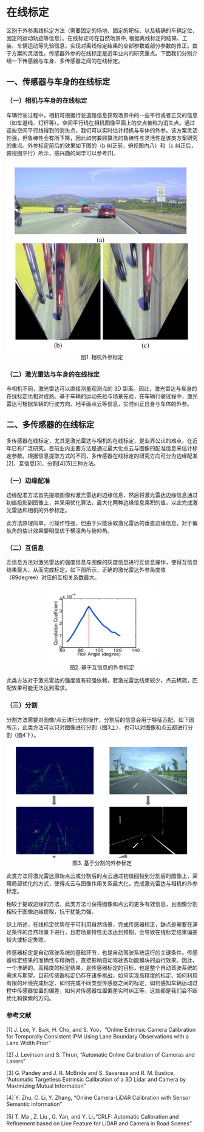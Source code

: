 # 在线标定

区别于外参离线标定方法（需要固定的场地、固定的靶标、以及精确的车辆定位、固定的运动轨迹等信息）。在线标定可在自然场景中, 根据离线标定的结果、工装、车辆运动等先验信息，实现对离线标定结果的全部参数或部分参数的修正。由于方案的灵活性，传感器外参的在线标定是近年业内的研究重点。下面我们分别介绍一下传感器与车身、多传感器之间的在线标定。

## 一、传感器与车身的在线标定

### （一）相机与车身的在线标定

车辆行驶过程中，相机可根据行驶道路信息获取场景中的一些平行或者正交的信息（如车道线、灯杆等）。空间平行线在相机图像平面上的交点被称为消失点。通过这些空间平行线得到的消失点，我们可以实时估计相机与车体的外参。该方案灵活性强，但鲁棒性会有所下降，因此如何兼顾算法的鲁棒性与灵活性是该类方案研究的重点。外参标定前后的效果如下图的（b 纠正前，俯视图内八）和（c 纠正后，俯视图平行）所示，感兴趣的同学可以参考[1]。

<div align=center>
<img src="./imgs/2.4.2.5.jpg" width="500" height="500"> 
</div>
<div align=center>图1. 相机外参标定  </div>

### （二）激光雷达与车身的在线标定

与相机不同，激光雷达可以直接测量观测点的 3D 距离。因此，激光雷达与车身的在线标定也相对成熟。基于车辆的运动先验与场景先验，在车辆行驶过程中，激光雷达可根据车辆的行驶方向、地平面点云等信息，实时纠正自身与车体的外参。

## 二、多传感器的在线标定

多传感器在线标定，尤其是激光雷达与相机的在线标定，是业界公认的难点，在近年已有广泛研究。目前业内主要方法是通过最大化点云与图像的配准信息来估计标定参数。根据信息提取方式的不同，多传感器在线标定的研究方向可分为边缘配准[2]、互信息[3]、分割[4][5]三种方法。

### （一）边缘配准

边缘配准方法首先提取图像和激光雷达的边缘信息，然后将激光雷达边缘信息通过初值投影到图像上，并采用优化算法，最大化两种边缘信息乘积的值，以此完成激光雷达和相机的外参标定。

此方法原理简单，可操作性强，但由于只能获取激光雷达的垂直边缘信息，对于偏航角的估计效果要明显优于横滚角与俯仰角。

### （二）互信息

互信息方法对激光雷达的强度信息与图像的灰度信息进行互信息操作，使得互信息结果最大，从而完成标定。如下图所示，正确的激光雷达外参角度值（89degree）对应的互相关系数最大。

<div align=center>
<img src="./imgs/2.4.2.6.jpg" width="300" height="200"> 
</div>
<div align=center>图2. 基于互信息的外参标定  </div>

此类方法对于激光雷达的强度值有较强依赖，若激光雷达线束较少，点云稀疏，匹配效果可能无法达到需求。

### （三）分割

分割方法需要对图像/点云进行分割操作，分割后的信息会用于特征匹配。如下图所示，此类方法可以只对图像进行分割（图3上），也可以对图像和点云都进行分割（图4下）。

<div align=center>
<img src="./imgs/2.4.2.7.jpg" width="500" height="300"> 
</div>
<div align=center>图3. 基于分割的外参标定  </div>


此类方法将激光雷达原始点云或分割后的点云通过初值回投到分割后的图像上，采用局部优化的方式，使得点云与图像作用关系最大化，完成激光雷达与相机的外参标定。

相较于提取边缘的方法，此类方法可获得图像和点云的更多有效信息，且图像分割相较于图像边缘提取，抗干扰能力强。

综上所述，在线标定优势在于可利用自然场景，完成传感器矫正，缺点是需要在满足条件的自然场景下进行，且若场景特性无法达到预期，会导致在线标定结果偏差较大或标定失败。

传感器标定是自动驾驶系统的基础环节，也是自动驾驶系统运行的关键条件。传感器标定结果的准确性与精确性，直接影响自动驾驶各功能模块的运行效果。因此，一个准确的、高精度的标定结果，是传感器标定的目标，也是整个自动驾驶系统的需求与期望。目前传感器标定仍存在诸多挑战，如何实现高精度的标定、如何利用有限的环境完成标定、如何完成不同类型传感器之间的标定，如何感知车辆运动过程中传感器位置的偏差，如何对传感器位置偏差实时纠正等，这些都是我们会不断优化和探索的方向。




### 参考文献

[1] J. Lee, Y. Baik, H. Cho, and S. Yoo，“Online Extrinsic Camera Calibration for Temporally Consistent IPM Using Lane Boundary Observations with a Lane Width Prior”

[2] J. Levinson and S. Thrun, “Automatic Online Calibration of Cameras and Lasers”

[3] G. Pandey and J. R. McBride and S. Savarese and R. M. Eustice, ”Automatic Targetless Extrinsic Calibration of a 3D Lidar and Camera by Maximizing Mutual Information”

[4] Y. Zhu, C. Li, Y. Zhang, “Online Camera-LiDAR Calibration with Sensor Semantic Information”

[5] T. Ma , Z. Liu , G. Yan, and Y. Li，”CRLF: Automatic Calibration and Refinement based on Line Feature for LiDAR and Camera in Road Scenes”